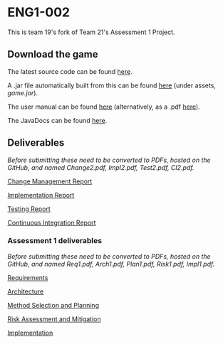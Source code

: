 # ENG1-002
This is team 19's fork of Team 21's Assessment 1 Project.

## Download the game ##
The latest source code can be found [here](https://github.com/dmk940/ENG1). 

A .jar file automatically built from this can be found [here](https://github.com/dmk940/ENG1/releases/latest) (under assets, _game.jar_).

The user manual can be found [here](https://dmk940.github.io/ENG1/user_manual) (alternatively, as a .pdf [here](https://raw.githubusercontent.com/dmk940/ENG1/website/pdf/user_manual.pdf)).

The JavaDocs can be found [here](https://dmk940.github.io/ENG1/javadocs/index.html).

## Deliverables ##

_Before submitting these need to be converted to PDFs, hosted on the GitHub, and named Change2.pdf, Impl2.pdf, Test2.pdf, CI2.pdf._

[Change Management Report](https://docs.google.com/document/d/1fJNhM1hIgq8jTjLIWI9mm0rVmfdJC5XLgA4qqQ1VfM0/edit) 

[Implementation Report](https://docs.google.com/document/d/1FBVD_6HIKa3srIV6r3XkTGi4hUGbE6B0pHvTVXktcWc/edit)

[Testing Report](https://docs.google.com/document/d/1hwlQs7BF9OWVm3MtpqgTGmGukMEiHgTmsVl9sVvutvU/edit)

[Continuous Integration Report](https://docs.google.com/document/d/1uPOeCuq9njOT-iumFfcvIN9Zi4aBj53KgcBZkbaZHK0/edit)

### Assessment 1 deliverables ###

_Before submitting these need to be converted to PDFs, hosted on the GitHub, and named Req1.pdf, Arch1.pdf, Plan1.pdf, Risk1.pdf, Impl1.pdf._

[Requirements](https://docs.google.com/document/d/19fdPYbHeBCcetLBsKJ8jMJbGSVPP-ZfQ/edit)

[Architecture](https://docs.google.com/document/d/14XOxfdx9k772uunp7oCNqeZKcUW2ZWd8/edit)

[Method Selection and Planning](https://docs.google.com/document/d/1Ivn8EV0VX260AtbZe619-eBnOeSSp96V/edit)

[Risk Assessment and Mitigation](https://docs.google.com/document/d/1ZHW2Zr0Uzeh3p1G3WjoQ8qIvs57g-JPO/edit)

[Implementation](https://docs.google.com/document/d/1ggVM43uvi_uNcGo4uPQ4EkgkYMznGn4k/edit)



